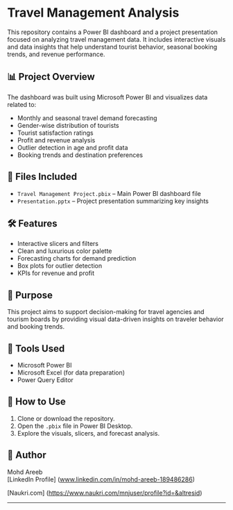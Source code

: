 # Travel Management Analysis

This repository contains a Power BI dashboard and a project presentation focused on analyzing travel management data. It includes interactive visuals and data insights that help understand tourist behavior, seasonal booking trends, and revenue performance.

## 📊 Project Overview

The dashboard was built using Microsoft Power BI and visualizes data related to:

- Monthly and seasonal travel demand forecasting
- Gender-wise distribution of tourists
- Tourist satisfaction ratings
- Profit and revenue analysis
- Outlier detection in age and profit data
- Booking trends and destination preferences

## 📁 Files Included

- `Travel Management Project.pbix` – Main Power BI dashboard file
- `Presentation.pptx` – Project presentation summarizing key insights

## 🛠 Features

- Interactive slicers and filters
- Clean and luxurious color palette
- Forecasting charts for demand prediction
- Box plots for outlier detection
- KPIs for revenue and profit

## 📌 Purpose

This project aims to support decision-making for travel agencies and tourism boards by providing visual data-driven insights on traveler behavior and booking trends.

## 🚀 Tools Used

- Microsoft Power BI
- Microsoft Excel (for data preparation)
- Power Query Editor

## 📎 How to Use

1. Clone or download the repository.
2. Open the `.pbix` file in Power BI Desktop.
3. Explore the visuals, slicers, and forecast analysis.

## 📝 Author

Mohd Areeb  
[LinkedIn Profile] (www.linkedin.com/in/mohd-areeb-189486286)

[Naukri.com] (https://www.naukri.com/mnjuser/profile?id=&altresid) 

---

